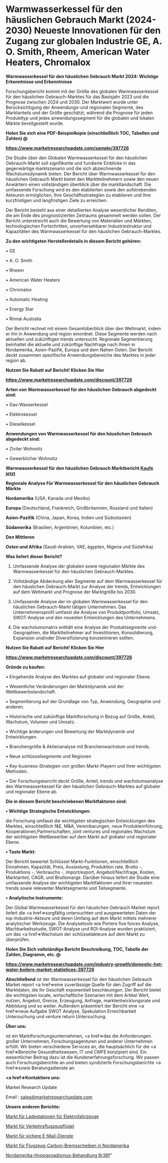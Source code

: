 # Warmwasserkessel für den häuslichen Gebrauch Markt (2024-2030) Neueste Innovationen für den Zugang zur globalen Industrie GE, A. O. Smith, Rheem, American Water Heaters, Chromalox

<strong>Warmwasserkessel für den häuslichen Gebrauch Markt 2024: Wichtige Erkenntnisse und Erkenntnisse</strong>

Forschungsbericht kommt mit der Größe des globalen Warmwasserkessel für den häuslichen Gebrauch-Marktes für das Basisjahr 2023 und die Prognose zwischen 2024 und 2030. Der Marktwert wurde unter Berücksichtigung der Anwendungs-und regionalen Segmente, des Marktanteils und der Größe geschätzt, während die Prognose für jeden Produkttyp und jedes anwendungssegment für die globalen und lokalen Märkte bereitgestellt wurde.



<strong>Holen Sie sich eine PDF-Beispielkopie (einschließlich TOC, Tabellen und Zahlen) @
</strong>

<strong><a href=https://www.marketresearchupdate.com/sample/397726>

<strong>https://www.marketresearchupdate.com/sample/397726</u></font></a></strong></strong>

Die Studie über den Globalen Warmwasserkessel für den häuslichen Gebrauch-Markt soll signifikante und fundierte Einblicke in das gegenwärtige marktszenario und die sich abzeichnende Wachstumsdynamik bieten. Der Bericht über Warmwasserkessel für den häuslichen Gebrauch Markt bietet den Marktteilnehmern sowie den neuen Anwärtern einen vollständigen überblick über die marktlandschaft. Die umfassende Forschung wird es den etablierten sowie den aufstrebenden Akteuren ermöglichen, Ihre Geschäftsstrategien zu etablieren und Ihre kurzfristigen und langfristigen Ziele zu erreichen.

Der Bericht besteht aus einer detaillierten Analyse wesentlicher Renditen, die am Ende des prognostizierten Zeitraums gesammelt werden sollen. Der Bericht unterstreicht auch die Bewertung von Materialien und Märkten, technologischen Fortschritten, unvorhersehbarer Industriestruktur und Kapazitäten des Warmwasserkessel für den häuslichen Gebrauch-Marktes.



<strong>Zu den wichtigsten Herstellerdetails in diesem Bericht gehören:</strong>

• GE

• A. O. Smith

• Rheem

• American Water Heaters

• Chromalox

• Automatic Heating

• Energy Star

• Rinnai Australia

Der Bericht rechnet mit einem Gesamtüberblick über den Weltmarkt, indem er ihn in Anwendung und region einordnet. Diese Segmente werden nach aktuellen und zukünftigen trends untersucht. Regionale Segmentierung beinhaltet die aktuelle und zukünftige Nachfrage nach Ihnen in Nordamerika, Asien-Pazifik, Europa und dem Nahen Osten. Der Bericht deckt zusammen spezifische Anwendungsbereiche des Marktes in jeder region ab.



<strong>Nutzen Sie Rabatt auf Bericht! Klicken Sie Hier
</strong>

<strong><a href=https://www.marketresearchupdate.com/discount/397726>https://www.marketresearchupdate.com/discount/397726</b></u></font></strong></a>



<strong>Arten von Warmwasserkessel für den häuslichen Gebrauch abgedeckt sind:</strong>

• Gas-Wasserkessel

• Elektrokessel

• Dieselkessel



<strong>Anwendungen von Warmwasserkessel für den häuslichen Gebrauch abgedeckt sind:</strong>

• Ziviler Wohnsitz

• Gewerblicher Wohnsitz



<strong>Warmwasserkessel für den häuslichen Gebrauch Marktbericht <a href=https://www.marketresearchupdate.com/buynow/397726>Kaufe jetzt</a></strong>



<strong>Regionale Analyse Für Warmwasserkessel für den häuslichen Gebrauch Märkte</strong>



<strong>Nordamerika</strong> (USA, Kanada und Mexiko)



<strong>Europa</strong> (Deutschland, Frankreich, Großbritannien, Russland und Italien)



<strong>Asien-Pazifik</strong> (China, Japan, Korea, Indien und Südostasien)



<strong>Südamerika</strong> (Brasilien, Argentinien, Kolumbien, etc.)



<strong>Den Mittleren</strong> 

<strong>Osten und Afrika</strong> (Saudi-Arabien, VAE, ägypten, Nigeria und Südafrika)



<strong>Was liefert dieser Bericht?</strong>

1. Umfassende Analyse der globalen sowie regionalen Märkte des Warmwasserkessel für den häuslichen Gebrauch-Marktes.

2. Vollständige Abdeckung aller Segmente auf dem Warmwasserkessel für den häuslichen Gebrauch-Markt zur Analyse der trends, Entwicklungen auf dem Weltmarkt und Prognose der Marktgröße bis 2030.

3. Umfassende Analyse der im globalen Warmwasserkessel für den häuslichen Gebrauch-Markt tätigen Unternehmen. Das Unternehmensprofil umfasst die Analyse von Produktportfolio, Umsatz, SWOT-Analyse und den neuesten Entwicklungen des Unternehmens.

4. Die wachstumsmatrix enthält eine Analyse der Produktsegmente und-Geographien, die Marktteilnehmer auf Investitionen, Konsolidierung, Expansion und/oder Diversifizierung konzentrieren sollten.



<strong>Nutzen Sie Rabatt auf Bericht! Klicken Sie Hier
</strong>

<strong><a href=https://www.marketresearchupdate.com/discount/397726>https://www.marketresearchupdate.com/discount/397726</b></u></font></strong></a>



<strong>Gründe zu kaufen:</strong>

• Eingehende Analyse des Marktes auf globaler und regionaler Ebene.

• Wesentliche Veränderungen der Marktdynamik und der Wettbewerbslandschaft.

• Segmentierung auf der Grundlage von Typ, Anwendung, Geographie und anderen.

• Historische und zukünftige Marktforschung in Bezug auf Größe, Anteil, Wachstum, Volumen und Umsatz.

• Wichtige änderungen und Bewertung der Marktdynamik und Entwicklungen.

• Branchengröße &amp; Aktienanalyse mit Branchenwachstum und trends.

• Neue schlüsselsegmente und Regionen

• Key-business-Strategien von großen Markt-Playern und Ihrer wichtigsten Methoden.

• Der Forschungsbericht deckt Größe, Anteil, trends und wachstumsanalyse des Warmwasserkessel für den häuslichen Gebrauch-Marktes auf globaler und regionaler Ebene ab.



<strong>Die in diesem Bericht beschriebenen Marktfaktoren sind:</strong>



<strong>• Wichtige Strategische Entwicklungen:</strong>

die Forschung umfasst die wichtigsten strategischen Entwicklungen des Marktes, einschließlich f&amp;E, M&amp;A, Vereinbarungen, neue Produkteinführung, Kooperationen,Partnerschaften, joint ventures und regionales Wachstum der wichtigsten Wettbewerber auf dem Markt auf globaler und regionaler Ebene.



<strong>• Taste Markt:</strong>

Der Bericht bewertet Schlüssel Markt-Funktionen, einschließlich Einnahmen, Kapazität, Preis, Auslastung, Produktion rate, Brutto -, Produktions -, Verbrauchs -, import/export, Angebot/Nachfrage, Kosten, Marktanteil, CAGR, und Bruttomarge. Darüber hinaus liefert die Studie eine umfassende Analyse der wichtigsten Marktfaktoren und Ihrer neuesten trends sowie relevanter Marktsegmente und Teilsegmente.



<strong>• Analytische Instrumente:</strong>

Der Global Warmwasserkessel für den häuslichen Gebrauch Market report liefert die <a href=>sorgf</a>ältig untersuchten und ausgewerteten Daten der top-Industrie-Akteure und deren Umfang auf dem Markt mittels mehrerer analytischer Werkzeuge. Die Analysetools wie Porters five forces Analyse, Machbarkeitsstudie, SWOT-Analyse und ROI-Analyse wurden praktiziert, um das <a href=>Wachstum</a> der schlüsselakteure auf dem Markt zu überprüfen.



<strong>Holen Sie Sich vollständige Bericht Beschreibung, TOC, Tabelle der Zahlen, Diagramm, etc. @ </strong>

<strong><a href=https://www.marketresearchupdate.com/industry-growth/domestic-hot-water-boilers-market-statistices-397726>https://www.marketresearchupdate.com/industry-growth/domestic-hot-water-boilers-market-statistices-397726</a></font></strong>



<strong>Abschließend</strong> ist der Warmwasserkessel für den häuslichen Gebrauch Market report <a href=>eine</a> zuverlässige Quelle für den Zugriff auf die Marktdaten, die Ihr Geschäft exponentiell beschleunigen. Der Bericht bietet die wichtigsten locale, wirtschaftliche Szenarien mit dem Artikel Wert, nutzen, Angebot, Grenze, Erzeugung, Anfrage, marktentwicklungsrate und Abbildung und so weiter. Außerdem präsentiert der Bericht eine <a href=>neue</a> Aufgabe SWOT Analyse, Spekulation Erreichbarkeit Untersuchung und venture return Untersuchung.



<strong>Über uns:</strong>

 ist ein Marktforschungsunternehmen, <a href=>das</a> die Anforderungen großer Unternehmen, Forschungsagenturen und anderer Unternehmen erfüllt. Wir bieten verschiedene Services an, die hauptsächlich für die <a href=>Bereiche</a> Gesundheitswesen, IT und CMFE konzipiert sind. Ein wesentlicher Beitrag dazu ist die Kundenerfahrungsforschung. Wir passen auch Forschungsberichte an und bieten syndizierte Forschungsberichte <a href=>sowie</a> Beratungsdienste an.



<strong><a href=>Kontaktiere uns:</a></strong>

Market Research Update

Email : sales@marketresearchupdate.com



<strong>Unsere anderen Berichte:</strong>

<a href=https://www.linkedin.com/pulse/electric-vehicle-ev-charging-station-market-1f>Markt für Ladestationen für Elektrofahrzeuge</a>

<a href=https://www.linkedin.com/pulse/commercial-aircraft-wing-market-report-2023>Markt für Verkehrsflugzeugflügel</a>

<a href=https://www.linkedin.com/pulse/secure-email-services-market-outlooks-2023>Markt für sichere E-Mail-Dienste</a>

<a href=https://www.linkedin.com/pulse/north-america-aircraft-carbon-brake-disc-market>Markt für Flugzeug-Carbon-Bremsscheiben in Nordamerika</a>

<a href=https://www.linkedin.com/pulse/north-america-hypogonadism-treatment-rr3rf/>Nordamerika-Hypogonadismus-Behandlung Rr3Rf</a>"
